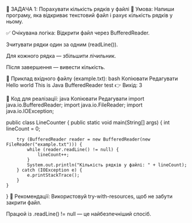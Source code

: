 🧪 ЗАДАЧА 1: Порахувати кількість рядків у файлі
📄 Умова:
Напиши програму, яка відкриває текстовий файл і рахує кількість рядків у ньому.

✅ Очікувана логіка:
Відкрити файл через BufferedReader.

Зчитувати рядки один за одним (readLine()).

Для кожного рядка — збільшити лічильник.

Після завершення — вивести кількість.

🧾 Приклад вхідного файлу (example.txt):
bash
Копіювати
Редагувати
Hello world
This is Java
BufferedReader test
👉 Вихід: 3

🔧 Код для реалізації:
java
Копіювати
Редагувати
import java.io.BufferedReader;
import java.io.FileReader;
import java.io.IOException;

public class LineCounter {
public static void main(String[] args) {
int lineCount = 0;

        try (BufferedReader reader = new BufferedReader(new FileReader("example.txt"))) {
            while (reader.readLine() != null) {
                lineCount++;
            }
            System.out.println("Кількість рядків у файлі: " + lineCount);
        } catch (IOException e) {
            e.printStackTrace();
        }
    }
}
📌 Рекомендації:
Використовуй try-with-resources, щоб не забути закрити файл.

Працюй із .readLine() != null — це найбезпечніший спосіб.